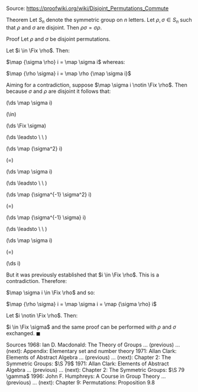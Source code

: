 # 

Source: https://proofwiki.org/wiki/Disjoint_Permutations_Commute

Theorem
Let $S_n$ denote the symmetric group on $n$ letters.
Let $\rho, \sigma \in S_n$ such that $\rho$ and $\sigma$ are disjoint.
Then $\rho \sigma = \sigma \rho$.


Proof
Let $\rho$ and $\sigma$ be disjoint permutations.

Let $i \in \Fix \rho$.
Then:

$\map {\sigma \rho} i = \map \sigma i$
whereas:

$\map {\rho \sigma} i = \map \rho {\map \sigma i}$

Aiming for a contradiction, suppose $\map \sigma i \notin \Fix \rho$.
Then because $\sigma$ and $\rho$ are disjoint it follows that:














\(\ds \map \sigma i\)

\(\in\)







\(\ds \Fix \sigma\)














\(\ds \leadsto \ \ \)





\(\ds \map {\sigma^2} i\)

\(=\)







\(\ds \map \sigma i\)














\(\ds \leadsto \ \ \)





\(\ds \map {\sigma^{-1} \sigma^2} i\)

\(=\)







\(\ds \map {\sigma^{-1} \sigma} i\)














\(\ds \leadsto \ \ \)





\(\ds \map \sigma i\)

\(=\)







\(\ds i\)










But it was previously established that $i \in \Fix \rho$.
This is a contradiction.
Therefore:

$\map \sigma i \in \Fix \rho$
and so:

$\map {\rho \sigma} i = \map \sigma i = \map {\sigma \rho} i$

Let $i \notin \Fix \rho$.
Then:

$i \in \Fix \sigma$
and the same proof can be performed with $\rho$ and $\sigma$ exchanged.
$\blacksquare$


Sources
1968: Ian D. Macdonald: The Theory of Groups ... (previous) ... (next): Appendix: Elementary set and number theory
1971: Allan Clark: Elements of Abstract Algebra ... (previous) ... (next): Chapter $2$: The Symmetric Groups: $\S 79$
1971: Allan Clark: Elements of Abstract Algebra ... (previous) ... (next): Chapter $2$: The Symmetric Groups: $\S 79 \gamma$
1996: John F. Humphreys: A Course in Group Theory ... (previous) ... (next): Chapter $9$: Permutations: Proposition $9.8$




